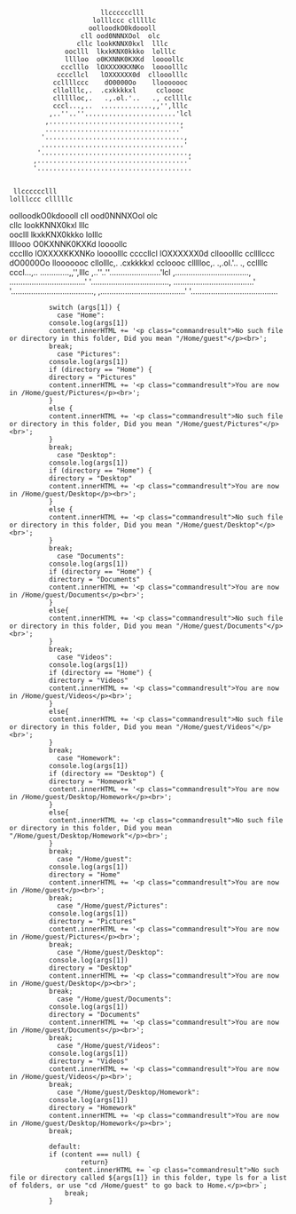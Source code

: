                            llcccccclll 
                         lolllccc clllllc 
                        oolloodkO0kdoooll 
                      cll ood0NNNXOol  olc  
                     cllc lookKNNX0kxl  lllc  
                  ooclll  lkxkKNX0kkko  lolllc  
                  lllloo  o0KXNNK0KXKd  loooollc  
                 ccclllo  lOXXXXKKXNKo  loooolllc 
                ccccllcl   lOXXXXXX0d  cllooolllc 
               ccllllccc    dO0000Oo    llooooooc 
               cllolllc,.  .cxkkkkxl     ccloooc 
               cllllloc,.   .,.ol.'..   ., ccllllc  
               cccl...,..  .............,,'',lllc 
              ,..''..''.......................'lcl 
             ,................................., 
             ..................................' 
            '...................................,
            ....................................' 
           '.....................................,
          ,......................................' 
          '.......................................


     llcccccclll 
    lolllccc clllllc 
   oolloodkO0kdoooll 
   cll ood0NNNXOol  olc  
   cllc lookKNNX0kxl  lllc  
   ooclll  lkxkKNX0kkko  lolllc  
    llllooo  O0KXNNK0KXKd  loooollc  
   ccclllo  lOXXXXKKXNKo  loooolllc 
   ccccllcl   lOXXXXXX0d  cllooolllc 
  ccllllccc    dO0000Oo    llooooooc 
  cllolllc,.  .cxkkkkxl     ccloooc 
  cllllloc,.   .,.ol.'..   ., ccllllc  
  cccl...,..  .............,,'',lllc 
,..''..''.......................'lcl 
,................................., 
..................................' 
'...................................,
....................................' 
'.....................................,
,......................................' 
'.......................................

              switch (args[1]) {
                case "Home":
              console.log(args[1])
              content.innerHTML += '<p class="commandresult">No such file or directory in this folder, Did you mean "/Home/guest"</p><br>';
              break;
                case "Pictures":
              console.log(args[1])
              if (directory == "Home") {
              directory = "Pictures"
              content.innerHTML += '<p class="commandresult">You are now in /Home/guest/Pictures</p><br>';
              }
              else {
              content.innerHTML += '<p class="commandresult">No such file or directory in this folder, Did you mean "/Home/guest/Pictures"</p><br>';
              }
              break;
                case "Desktop":
              console.log(args[1])
              if (directory == "Home") {
              directory = "Desktop"
              content.innerHTML += '<p class="commandresult">You are now in /Home/guest/Desktop</p><br>';
              }
              else {
              content.innerHTML += '<p class="commandresult">No such file or directory in this folder, Did you mean "/Home/guest/Desktop"</p><br>';
              }
              break;
                case "Documents":
              console.log(args[1])
              if (directory == "Home") {
              directory = "Documents"
              content.innerHTML += '<p class="commandresult">You are now in /Home/guest/Documents</p><br>';
              }
              else{
              content.innerHTML += '<p class="commandresult">No such file or directory in this folder, Did you mean "/Home/guest/Documents"</p><br>';
              }
              break;
                case "Videos":
              console.log(args[1])
              if (directory == "Home") {
              directory = "Videos"
              content.innerHTML += '<p class="commandresult">You are now in /Home/guest/Videos</p><br>';
              }
              else{
              content.innerHTML += '<p class="commandresult">No such file or directory in this folder, Did you mean "/Home/guest/Videos"</p><br>';
              }
              break;
                case "Homework":
              console.log(args[1])
              if (directory == "Desktop") {
              directory = "Homework"
              content.innerHTML += '<p class="commandresult">You are now in /Home/guest/Desktop/Homework</p><br>';
              }
              else{
              content.innerHTML += '<p class="commandresult">No such file or directory in this folder, Did you mean "/Home/guest/Desktop/Homework"</p><br>';
              }
              break;
                case "/Home/guest":
              console.log(args[1])
              directory = "Home"
              content.innerHTML += '<p class="commandresult">You are now in /Home/guest</p><br>';
              break;
                case "/Home/guest/Pictures":
              console.log(args[1])
              directory = "Pictures"
              content.innerHTML += '<p class="commandresult">You are now in /Home/guest/Pictures</p><br>';
              break;
                case "/Home/guest/Desktop":
              console.log(args[1])
              directory = "Desktop"
              content.innerHTML += '<p class="commandresult">You are now in /Home/guest/Desktop</p><br>';
              break;
                case "/Home/guest/Documents":
              console.log(args[1])
              directory = "Documents"
              content.innerHTML += '<p class="commandresult">You are now in /Home/guest/Documents</p><br>';
              break;
                case "/Home/guest/Videos":
              console.log(args[1])
              directory = "Videos"
              content.innerHTML += '<p class="commandresult">You are now in /Home/guest/Videos</p><br>';
              break;
                case "/Home/guest/Desktop/Homework":
              console.log(args[1])
              directory = "Homework"
              content.innerHTML += '<p class="commandresult">You are now in /Home/guest/Desktop/Homework</p><br>';
              break;

              default:
              if (content === null) {
                      return}
                  content.innerHTML += `<p class="commandresult">No such file or directory called ${args[1]} in this folder, type ls for a list of folders, or use "cd /Home/guest" to go back to Home.</p><br>`;
                  break;
              }